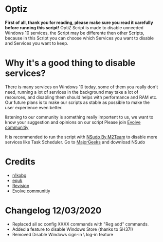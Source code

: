 # Optiz
**First of all, thank you for reading, please make sure you read it carefully before running this script!**
OptiZ Script is made to disable unneeded Windows 10 services, the Script may be differente then other Scripts, because in this Script you can choose which Services you want to disable and Services you want to keep.
# Why it's a good thing to disable services?
There is many services on Windows 10 today, some of them you really don't need, running a lot of services in the background may take a lot of resources, and disabling them should helps with performance and RAM etc.
Our future plans is to make our scripts as stable as possible to make the user experience even better.

listening to our community is something really importent to us, we want to know your suggestion and opinions on our script
Please join [Evolve communitiy](https://discord.gg/N5awGsk)

 It is recommended to run the script with [NSudo By M2Team](https://github.com/M2Team/NSudo) to disable more services like Task Scheduler.
Go to [MajorGeeks](https://m.majorgeeks.com/files/details/nsudo.html) and download NSudo

# Credits
* [n1kobg](https://n1kobg.blogspot.com/)
* [equk](https://github.com/equk/windows/tree/master/windows_10)
* [Revision](https://discord.gg/962y4pU)
* [Evolve communitiy](https://discord.gg/N5awGsk)

# Changelog 12/03/2020
* Replaced all sc config XXXX commands with "Reg add" commands.
* Added a feature to disable Windows Store (thanks to SH37!)
* Removed Disable Windows sign-in \ log-in feature
